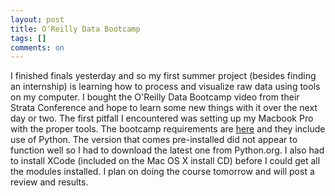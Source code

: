 ```yaml
---
layout: post
title: O'Reilly Data Bootcamp
tags: []
comments: on
---
```

I finished finals yesterday and so my first summer project (besides finding an internship) is learning how to process and visualize raw data using tools on my computer. I bought the O'Reilly Data Bootcamp video from their Strata Conference and hope to learn some new things with it over the next day or two. The first pitfall I encountered was setting up my Macbook Pro with the proper tools. The bootcamp requirements are <a href="http://strataconf.com/strata2011/public/schedule/detail/17164">here</a> and they include use of Python. The version that comes pre-installed did not appear to function well so I had to download the latest one from Python.org. I also had to install XCode (included on the Mac OS X install CD) before I could get all the modules installed. I plan on doing the course tomorrow and will post a review and results.
